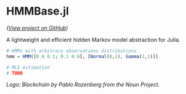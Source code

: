 # HMMBase.jl

*([View project on GitHub](https://github.com/maxmouchet/HMMBase.jl))*

A lightweight and efficient hidden Markov model abstraction for Julia.

```julia
# HMMs with arbitrary observations distributions
hmm = HMM([0.9 0.1; 0.1 0.9], [Normal(0,1), Gamma(1,1)])

# MLE estimation
# TODO
```

*Logo: Blockchain by Pablo Rozenberg from the Noun Project.*